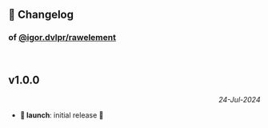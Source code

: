 ## 📒 Changelog

### of [@igor.dvlpr/rawelement](https://github.com/igorskyflyer/npm-rawelement)

<br>

## v1.0.0

<p align="right"><em>24-Jul-2024</em></p>

- **🚀 launch**: initial release 🎉
